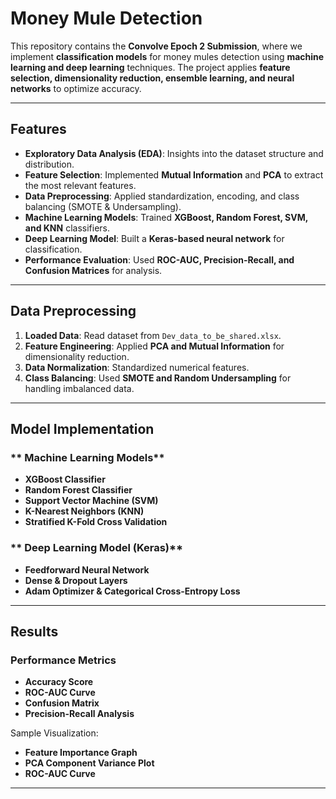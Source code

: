 # Money Mule Detection

This repository contains the **Convolve Epoch 2 Submission**, where we implement **classification models** for money mules detection using **machine learning and deep learning** techniques. The project applies **feature selection, dimensionality reduction, ensemble learning, and neural networks** to optimize accuracy.

---

##  Features  

- **Exploratory Data Analysis (EDA)**: Insights into the dataset structure and distribution.  
- **Feature Selection**: Implemented **Mutual Information** and **PCA** to extract the most relevant features.  
- **Data Preprocessing**: Applied standardization, encoding, and class balancing (SMOTE & Undersampling).  
- **Machine Learning Models**: Trained **XGBoost, Random Forest, SVM, and KNN** classifiers.  
- **Deep Learning Model**: Built a **Keras-based neural network** for classification.  
- **Performance Evaluation**: Used **ROC-AUC, Precision-Recall, and Confusion Matrices** for analysis.  

---

##  Data Preprocessing  

1. **Loaded Data**: Read dataset from `Dev_data_to_be_shared.xlsx`.  
2. **Feature Engineering**: Applied **PCA and Mutual Information** for dimensionality reduction.  
3. **Data Normalization**: Standardized numerical features.  
4. **Class Balancing**: Used **SMOTE and Random Undersampling** for handling imbalanced data.  

---

##  Model Implementation  

### ** Machine Learning Models**  
- **XGBoost Classifier**  
- **Random Forest Classifier**  
- **Support Vector Machine (SVM)**  
- **K-Nearest Neighbors (KNN)**  
- **Stratified K-Fold Cross Validation**  

### ** Deep Learning Model (Keras)**  
- **Feedforward Neural Network**  
- **Dense & Dropout Layers**  
- **Adam Optimizer & Categorical Cross-Entropy Loss**  

---

##  Results  

### **Performance Metrics**  
- **Accuracy Score**  
- **ROC-AUC Curve**  
- **Confusion Matrix**  
- **Precision-Recall Analysis**  

Sample Visualization:
- **Feature Importance Graph**  
- **PCA Component Variance Plot**  
- **ROC-AUC Curve**  

---

